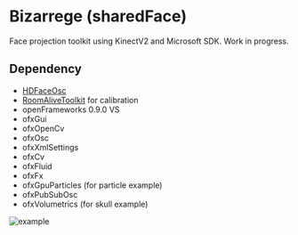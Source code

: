 Bizarrege (sharedFace)
========

Face projection toolkit using KinectV2 and Microsoft SDK. Work in progress.


Dependency
--------

* [HDFaceOsc](https://github.com/micuat/HDFaceOsc)
* [RoomAliveToolkit](https://github.com/Kinect/RoomAliveToolkit) for calibration
* openFrameworks 0.9.0 VS
* ofxGui
* ofxOpenCv
* ofxOsc
* ofxXmlSettings
* ofxCv
* ofxFluid
* ofxFx
* ofxGpuParticles (for particle example)
* ofxPubSubOsc
* ofxVolumetrics (for skull example)

![example](http://naotohieda.com/img/bizarrege.png)
